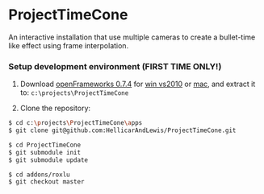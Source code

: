ProjectTimeCone
===============

An interactive installation that use multiple cameras to create a bullet-time like effect using frame interpolation.

### Setup development environment (FIRST TIME ONLY!)

1) Download [openFrameworks 0.7.4](http://www.openframeworks.cc/download) for 
   [win vs2010](http://www.openframeworks.cc/versions/v0.7.4/of_v0.7.4_vs2010_release.zip)
   or [mac](http://www.openframeworks.cc/versions/v0.7.4/of_v0.7.4_osx_release.zip), 
   and extract it to: `c:\projects\ProjectTimeCone`

2) Clone the repository:

````sh
$ cd c:\projects\ProjectTimeCone\apps
$ git clone git@github.com:HellicarAndLewis/ProjectTimeCone.git

$ cd ProjectTimeCone
$ git submodule init
$ git submodule update

$ cd addons/roxlu
$ git checkout master

````
  
